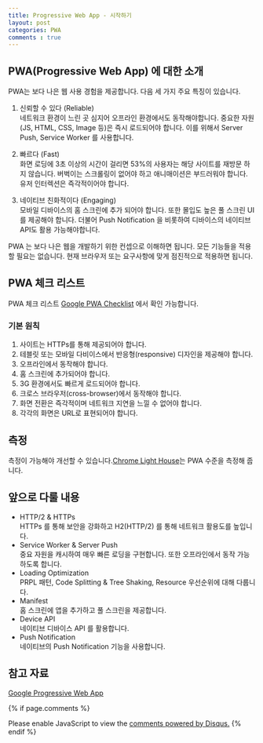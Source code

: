 ```yaml
---
title: Progressive Web App - 시작하기
layout: post
categories: PWA
comments : true
---
```


## PWA(Progressive Web App) 에 대한 소개
PWA는 보다 나은 웹 사용 경험을 제공합니다. 다음 세 가지 주요 특징이 있습니다.

1. 신뢰할 수 있다 (Reliable)  
네트워크 환경이 느린 곳 심지어 오프라인 환경에서도 동작해야합니다. 중요한 자원(JS, HTML, CSS, Image 등)은 즉시 로드되어야 합니다. 이를 위해서 Server Push, Service Worker 를 사용합니다.

2. 빠르다 (Fast)  
화면 로딩에 3초 이상의 시간이 걸리면 53%의 사용자는 해당 사이트를 재방문 하지 않습니다. 버벅이는 스크롤링이 없어야 하고 애니매이션은 부드러워야 합니다. 유저 인터렉션은 즉각적이어야 합니다.

3. 네이티브 친화적이다 (Engaging)  
모바일 디바이스의 홈 스크린에 추가 되어야 합니다. 또한 몰입도 높은 풀 스크린 UI를 제공해야 합니다. 더불어 Push Notification 을 비롯하여 디바이스의 네이티브 API도 활용 가능해야합니다.

PWA 는 보다 나은 웹을 개발하기 위한 컨셉으로 이해하면 됩니다. 모든 기능들을 적용할 필요는 없습니다. 현재 브라우저 또는 요구사항에 맞게 점진적으로 적용하면 됩니다.

## PWA 체크 리스트

PWA 체크 리스트 [Google PWA Checklist](https://developers.google.com/web/progressive-web-apps/checklist) 에서 확인 가능합니다.

### 기본 원칙
1. 사이트는 HTTPs를 통해 제공되어야 합니다.
2. 테블릿 또는 모바일 다비이스에서 반응형(responsive) 디자인을 제공해야 합니다.  
3. 오프라인에서 동작해야 합니다.
4. 홈 스크린에 추가되어야 합니다.
5. 3G 환경에서도 빠르게 로드되어야 합니다.
6. 크로스 브라우저(cross-browser)에서 동작해야 합니다.
7. 화면 전환은 즉각적이며 네트워크 지연을 느낄 수 없어야 합니다.
8. 각각의 화면은 URL로 표현되어야 합니다.

## 측정
측정이 가능해야 개선할 수 있습니다.[Chrome Light House](https://developers.google.com/web/tools/lighthouse/)는 PWA 수준을 측정해 줍니다.

## 앞으로 다룰 내용
- HTTP/2 & HTTPs  
HTTPs 를 통해 보안을 강화하고 H2(HTTP/2) 를 통해 네트워크 활용도를 높입니다.
- Service Worker & Server Push  
중요 자원을 캐시하여 매우 빠른 로딩을 구현합니다. 또한 오프라인에서 동작 가능하도록 합니다.
- Loading Optimization  
PRPL 패턴, Code Splitting & Tree Shaking, Resource 우선순위에 대해 다룹니다.
- Manifest  
홈 스크린에 앱을 추가하고 풀 스크린을 제공합니다.
- Device API  
네이티브 디바이스 API 를 활용합니다.
- Push Notification  
네이티브의 Push Notification 기능을 사용합니다.

## 참고 자료
[Google Progressive Web App](https://developers.google.com/web/progressive-web-apps/)


{% if page.comments %}
<div id="disqus_thread"></div>
<script>

/**
*  RECOMMENDED CONFIGURATION VARIABLES: EDIT AND UNCOMMENT THE SECTION BELOW TO INSERT DYNAMIC VALUES FROM YOUR PLATFORM OR CMS.
*  LEARN WHY DEFINING THESE VARIABLES IS IMPORTANT: https://disqus.com/admin/universalcode/#configuration-variables*/
/*
var disqus_config = function () {
this.page.url = PAGE_URL;  // Replace PAGE_URL with your page's canonical URL variable
this.page.identifier = PAGE_IDENTIFIER; // Replace PAGE_IDENTIFIER with your page's unique identifier variable
};
*/
(function() { // DON'T EDIT BELOW THIS LINE
var d = document, s = d.createElement('script');
s.src = 'https://sunjoongs-blog.disqus.com/embed.js';
s.setAttribute('data-timestamp', +new Date());
(d.head || d.body).appendChild(s);
})();
</script>
<noscript>Please enable JavaScript to view the <a href="https://disqus.com/?ref_noscript">comments powered by Disqus.</a></noscript>
{% endif %}
